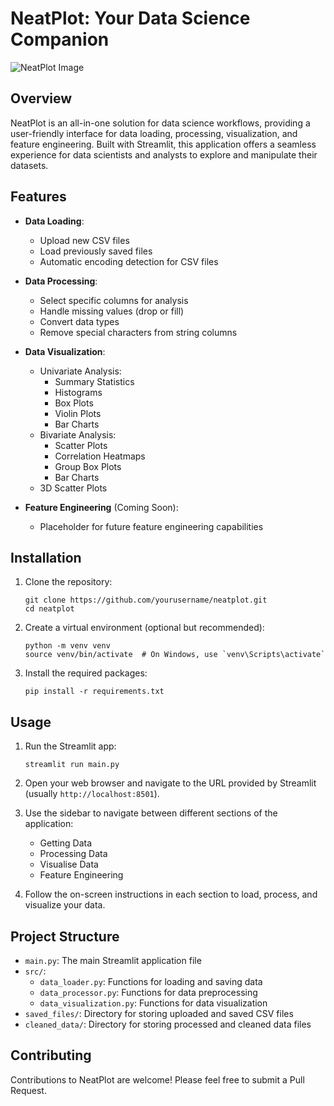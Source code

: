 # NeatPlot: Your Data Science Companion


![NeatPlot Image](</assets/Screenshot 2024-10-08 at 12.05.06 PM.png>)

## Overview

NeatPlot is an all-in-one solution for data science workflows, providing a user-friendly interface for data loading, processing, visualization, and feature engineering. Built with Streamlit, this application offers a seamless experience for data scientists and analysts to explore and manipulate their datasets.

## Features

- **Data Loading**: 
  - Upload new CSV files
  - Load previously saved files
  - Automatic encoding detection for CSV files

- **Data Processing**:
  - Select specific columns for analysis
  - Handle missing values (drop or fill)
  - Convert data types
  - Remove special characters from string columns

- **Data Visualization**:
  - Univariate Analysis:
    - Summary Statistics
    - Histograms
    - Box Plots
    - Violin Plots
    - Bar Charts
  - Bivariate Analysis:
    - Scatter Plots
    - Correlation Heatmaps
    - Group Box Plots
    - Bar Charts
  - 3D Scatter Plots

- **Feature Engineering** (Coming Soon):
  - Placeholder for future feature engineering capabilities

## Installation

1. Clone the repository:
   ```
   git clone https://github.com/yourusername/neatplot.git
   cd neatplot
   ```

2. Create a virtual environment (optional but recommended):
   ```
   python -m venv venv
   source venv/bin/activate  # On Windows, use `venv\Scripts\activate`
   ```

3. Install the required packages:
   ```
   pip install -r requirements.txt
   ```

## Usage

1. Run the Streamlit app:
   ```
   streamlit run main.py
   ```

2. Open your web browser and navigate to the URL provided by Streamlit (usually `http://localhost:8501`).

3. Use the sidebar to navigate between different sections of the application:
   - Getting Data
   - Processing Data
   - Visualise Data
   - Feature Engineering

4. Follow the on-screen instructions in each section to load, process, and visualize your data.

## Project Structure

- `main.py`: The main Streamlit application file
- `src/`:
  - `data_loader.py`: Functions for loading and saving data
  - `data_processor.py`: Functions for data preprocessing
  - `data_visualization.py`: Functions for data visualization
- `saved_files/`: Directory for storing uploaded and saved CSV files
- `cleaned_data/`: Directory for storing processed and cleaned data files

## Contributing

Contributions to NeatPlot are welcome! Please feel free to submit a Pull Request.
